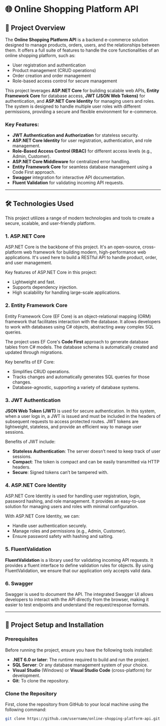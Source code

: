 # 🌐 **Online Shopping Platform API**

## 📌 **Project Overview**

The **Online Shopping Platform API** is a backend e-commerce solution designed to manage products, orders, users, and the relationships between them. It offers a full suite of features to handle the core functionalities of an online shopping platform, such as:

- User registration and authentication
- Product management (CRUD operations)
- Order creation and order management
- Role-based access control for secure management

This project leverages **ASP.NET Core** for building scalable web APIs, **Entity Framework Core** for database access, **JWT (JSON Web Tokens)** for authentication, and **ASP.NET Core Identity** for managing users and roles. The system is designed to handle multiple user roles with different permissions, providing a secure and flexible environment for e-commerce.

### **Key Features**:

- **JWT Authentication and Authorization** for stateless security.
- **ASP.NET Core Identity** for user registration, authentication, and role management.
- **Role-Based Access Control (RBAC)** for different access levels (e.g., Admin, Customer).
- **ASP.NET Core Middleware** for centralized error handling.
- **Entity Framework Core** for seamless database management using a Code First approach.
- **Swagger** integration for interactive API documentation.
- **Fluent Validation** for validating incoming API requests.

---

## 🛠️ **Technologies Used**

This project utilizes a range of modern technologies and tools to create a secure, scalable, and user-friendly platform.

### **1. ASP.NET Core**

ASP.NET Core is the backbone of this project. It's an open-source, cross-platform web framework for building modern, high-performance web applications. It's used here to build a RESTful API to handle product, order, and user management.

Key features of ASP.NET Core in this project:
- Lightweight and fast.
- Supports dependency injection.
- High scalability for handling large-scale applications.

### **2. Entity Framework Core**

Entity Framework Core (EF Core) is an object-relational mapping (ORM) framework that facilitates interaction with the database. It allows developers to work with databases using C# objects, abstracting away complex SQL queries.

The project uses EF Core's **Code First** approach to generate database tables from C# models. The database schema is automatically created and updated through migrations.

Key benefits of EF Core:
- Simplifies CRUD operations.
- Tracks changes and automatically generates SQL queries for those changes.
- Database-agnostic, supporting a variety of database systems.

### **3. JWT Authentication**

**JSON Web Token (JWT)** is used for secure authentication. In this system, when a user logs in, a JWT is issued and must be included in the headers of subsequent requests to access protected routes. JWT tokens are lightweight, stateless, and provide an efficient way to manage user sessions.

Benefits of JWT include:
- **Stateless Authentication**: The server doesn’t need to keep track of user sessions.
- **Compact**: The token is compact and can be easily transmitted via HTTP headers.
- **Secure**: Signed tokens can’t be tampered with.

### **4. ASP.NET Core Identity**

ASP.NET Core Identity is used for handling user registration, login, password hashing, and role management. It provides an easy-to-use solution for managing users and roles with minimal configuration.

With ASP.NET Core Identity, we can:
- Handle user authentication securely.
- Manage roles and permissions (e.g., Admin, Customer).
- Ensure password safety with hashing and salting.

### **5. FluentValidation**

**FluentValidation** is a library used for validating incoming API requests. It provides a fluent interface to define validation rules for objects. By using FluentValidation, we ensure that our application only accepts valid data.

### **6. Swagger**

Swagger is used to document the API. The integrated Swagger UI allows developers to interact with the API directly from the browser, making it easier to test endpoints and understand the request/response formats.

---

## 🚀 **Project Setup and Installation**

### **Prerequisites**

Before running the project, ensure you have the following tools installed:

- **.NET 6.0 or later**: The runtime required to build and run the project.
- **SQL Server**: Or any database management system of your choice.
- **Visual Studio** (Windows) or **Visual Studio Code** (cross-platform) for development.
- **Git**: To clone the repository.

### **Clone the Repository**

First, clone the repository from GitHub to your local machine using the following command:

```bash
git clone https://github.com/username/online-shopping-platform-api.git
